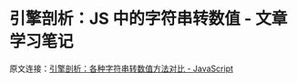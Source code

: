 # 引擎剖析：JS 中的字符串转数值 - 文章学习笔记

原文连接：[引擎剖析：各种字符串转数值方法对比 - JavaScript](https://juejin.cn/post/7093458900023771172?searchId=202310111337073F4E84771B969C65DBDA)
